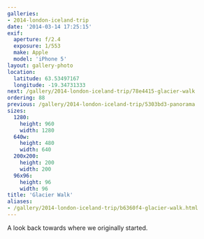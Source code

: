```yaml
---
galleries:
- 2014-london-iceland-trip
date: '2014-03-14 17:25:15'
exif:
  aperture: f/2.4
  exposure: 1/553
  make: Apple
  model: 'iPhone 5'
layout: gallery-photo
location:
  latitude: 63.53497167
  longitude: -19.34731333
next: /gallery/2014-london-iceland-trip/78e4415-glacier-walk
ordering: 88
previous: /gallery/2014-london-iceland-trip/5303bd3-panorama
sizes:
  1280:
    height: 960
    width: 1280
  640w:
    height: 480
    width: 640
  200x200:
    height: 200
    width: 200
  96x96:
    height: 96
    width: 96
title: 'Glacier Walk'
aliases:
- /gallery/2014-london-iceland-trip/b6360f4-glacier-walk.html
---
```


A look back towards where we originally started.
